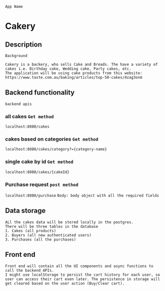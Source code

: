 `App Name`

# Cakery

## Description

```
Background
```

```
Cakery is a backery, who sells Cake and Breads. The have a variety of cakes i.e. Birthday cake, Wedding cake, Party cakes, etc.
The application will be using cake products from this website: https://www.taste.com.au/baking/articles/top-50-cakes/4zag3onm
```

## Backend functionality

`backend apis`

### all cakes `Get method`

`localhost:8080/cakes`

### cakes based on categories `Get method`

`localhost:8080/cakes/category?={category-name}`

### single cake by id `Get method`

`localhost:8080/cakes/{cakeId}`

### Purchase request `post method`

`localhost:8080/purchase`
`Body: body object with all the required fields`

## Data storage

```
ALl the cakes data will be stored locally in the postgres.
There will be three tables in the database
1. Cakes (all products)
2. Buyers (all new authenticated users)
3. Purchases (all the purchases)
```

## Front end

```
Front end will contain all the UI components and async functions to call the backend APIs.
I might use localStorage to persist the cart history for each user, so user can access their cart even later. The persistence in storage will get cleared based on the user action (Buy/Clear cart).
```
